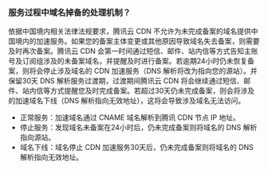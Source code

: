 
### 服务过程中域名掉备的处理机制？
依据中国境内相关法律法规要求，腾讯云 CDN 不允许为未完成备案的域名提供中国境内的加速服务。如果您的备案主体变更或其他原因导致域名失去备案，则需要及时再次备案。腾讯云 CDN 会第一时间通过短信、邮件、站内信等方式告知主账号及订阅组涉及的未备案域名，并提醒及时进行备案。若逾期24小时仍未恢复备案，则将会停止涉及域名的 CDN 加速服务（DNS 解析将改为指向您的源站）。并保留30天 DNS 解析服务过渡期，过渡期间腾讯云 CDN 将会继续通过短信、邮件、站内信等方式提醒您及时完成备案。若超过30天仍未完成备案，则会将涉及的加速域名下线（DNS 解析指向无效地址），这将会导致涉及域名无法访问。

- 正常服务：加速域名通过 CNAME 域名解析到腾讯 CDN 节点 IP 地址。
- 停止服务：发现域名未备案在24小时后，仍未完成备案则将域名的 DNS 解析指向源站。
- 域名下线：域名停止 CDN 加速服务30天后，仍未完成备案则将域名的 DNS 解析指向无效地址。
